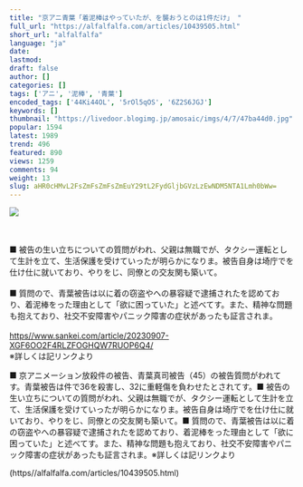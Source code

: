 ```yaml
---
title: "京アニ青葉「着泥棒はやっていたが、を襲おうとのは1件だけ」 "
full_url: "https://alfalfalfa.com/articles/10439505.html"
short_url: "alfalfalfa"
language: "ja"
date: 
lastmod: 
draft: false
author: []
categories: []
tags: ['アニ', '泥棒', '青葉']
encoded_tags: ['44Ki44OL', '5rOl5qOS', '6Z2S6JGJ']
keywords: []
thumbnail: "https://livedoor.blogimg.jp/amosaic/imgs/4/7/47ba44d0.jpg"
popular: 1594
latest: 1989
trend: 496
featured: 890
views: 1259
comments: 94
weight: 13
slug: aHR0cHMvL2FsZmFsZmFsZmEuY29tL2FydGljbGVzLzEwNDM5NTA1Lmh0bWw=
---
```


![](https://livedoor.blogimg.jp/amosaic/imgs/4/7/47ba44d0.jpg)

<div><br> <br> ■ 被告の生い立ちについての質問がわれ、父親は無職でが、タクシー運転として生計を立て、生活保護を受けていったが明らかになりま。被告自身は埼庁でを仕け仕に就いており、やりをじ、同僚との交友関も築いて。<br> <br> ■ 質問ので、青葉被告は以に着の窃盗やへの暴容疑で逮捕されたを認めており、着泥棒をった理由として「欲に困っていた」と述べてす。また、精神な問題も抱えており、社交不安障害やパニック障害の症状があったも証言されま。<br> <br> <a href='https//www.sankei.com/article/20230907-XGF6OO2F4RLZFOGHQW7RUOP6Q4/' target='_blank' rel='nofollow'>https//www.sankei.com/article/20230907-XGF6OO2F4RLZFOGHQW7RUOP6Q4/</a><br> ※詳しくは記リンクより<br> <p>■ 京アニメーション放殺件の被告、青葉真司被告（45）の被告質問がわれてす。青葉被告は件で36を殺害し、32に重軽傷を負わせたとされてす。■ 被告の生い立ちについての質問がわれ、父親は無職でが、タクシー運転として生計を立て、生活保護を受けていったが明らかになりま。被告自身は埼庁でを仕け仕に就いており、やりをじ、同僚との交友関も築いて。■ 質問ので、青葉被告は以に着の窃盗やへの暴容疑で逮捕されたを認めており、着泥棒をった理由として「欲に困っていた」と述べてす。また、精神な問題も抱えており、社交不安障害やパニック障害の症状があったも証言されま。※詳しくは記リンクより</p></div>

(https//alfalfalfa.com/articles/10439505.html)
